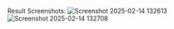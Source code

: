 Result Screenshots:
![Screenshot 2025-02-14 132613](https://github.com/user-attachments/assets/84e27619-1b3b-4964-8604-02e2b779f9ca)
![Screenshot 2025-02-14 132708](https://github.com/user-attachments/assets/b199e4f5-aa96-4974-8f33-880601130a48)
